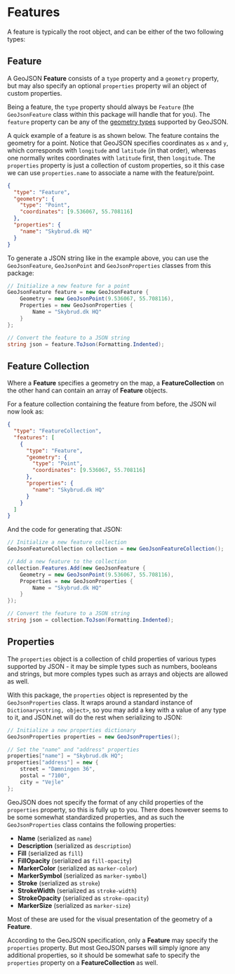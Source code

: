 # Features

A feature is typically the root object, and can be either of the two following types:

## Feature

A GeoJSON **Feature** consists of a `type` property and a `geometry` property, but may also specify an optional `properties` property wil an object of custom properties.

Being a feature, the `type` property should always be `Feature` (the `GeoJsonFeature` class within this package will handle that for you). The `feature` property can be any of the [geometry types](./geometry) supported by GeoJSON.

A quick example of a feature is as shown below. The feature contains the geometry for a point. Notice that GeoJSON specifies coordinates as `x` and `y`, which corresponds with `longitude` and `latitude` (in that order), whereas one normally writes coordinates with `latitude` first, then `longitude`. The `properties` property is just a collection of custom properties, so it this case we can use `properties.name` to associate a name with the feature/point.

```json
{
  "type": "Feature",
  "geometry": {
    "type": "Point",
    "coordinates": [9.536067, 55.708116]
  },
  "properties": {
    "name": "Skybrud.dk HQ"
  }
}
```

To generate a JSON string like in the example above, you can use the `GeoJsonFeature`, `GeoJsonPoint` and `GeoJsonProperties` classes from this package:

```csharp
// Initialize a new feature for a point
GeoJsonFeature feature = new GeoJsonFeature {
    Geometry = new GeoJsonPoint(9.536067, 55.708116),
    Properties = new GeoJsonProperties {
        Name = "Skybrud.dk HQ"
    }
};

// Convert the feature to a JSON string
string json = feature.ToJson(Formatting.Indented);
```


## Feature Collection

Where a **Feature** specifies a geometry on the map, a **FeatureCollection** on the other hand can contain an array of **Feature** objects.

For a feature collection containing the feature from before, the JSON wil now look as:

```json
{
  "type": "FeatureCollection",
  "features": [
    {
      "type": "Feature",
      "geometry": {
        "type": "Point",
        "coordinates": [9.536067, 55.708116]
      },
      "properties": {
        "name": "Skybrud.dk HQ"
      }
    }
  ]
}
```

And the code for generating that JSON:

```csharp
// Initialize a new feature collection
GeoJsonFeatureCollection collection = new GeoJsonFeatureCollection();

// Add a new feature to the collection
collection.Features.Add(new GeoJsonFeature {
    Geometry = new GeoJsonPoint(9.536067, 55.708116),
    Properties = new GeoJsonProperties {
        Name = "Skybrud.dk HQ"
    }
});

// Convert the feature to a JSON string
string json = collection.ToJson(Formatting.Indented);
```

## Properties

The `properties` object is a collection of child properties of various types supported by JSON - it may be simple types such as numbers, booleans and strings, but more comples types such as arrays and objects are allowed as well.

With this package, the `properties` object is represented by the `GeoJsonProperties` class. It wraps around a standard instance of `Dictionary<string, object>`, so you may add a key with a value of any type to it, and JSON.net will do the rest when serializing to JSON:

```csharp
// Initialize a new properties dictionary
GeoJsonProperties properties = new GeoJsonProperties();

// Set the "name" and "address" properties
properties["name"] = "Skybrud.dk HQ";
properties["address"] = new {
    street = "Dæmningen 36",
    postal = "7100",
    city = "Vejle"
};
```

GeoJSON does not specify the format of any child properties of the `properties` property, so this is fully up to you. There does however seems to be some somewhat standardized properties, and as such the `GeoJsonProperties` class contains the following properties:

- **Name** (serialized as `name`)
- **Description** (serialized as `description`)
- **Fill** (serialized as `fill`)
- **FillOpacity** (serialized as `fill-opacity`)
- **MarkerColor** (serialized as `marker-color`)
- **MarkerSymbol** (serialized as `marker-symbol`)
- **Stroke** (serialized as `stroke`)
- **StrokeWidth** (serialized as `stroke-width`)
- **StrokeOpacity** (serialized as `stroke-opacity`)
- **MarkerSize** (serialized as `marker-size`)

Most of these are used for the visual presentation of the geometry of a **Feature**.

According to the GeoJSON specification, only a **Feature** may specify the `properties` property. But most GeoJSON parses will simply ignore any additional properties, so it should be somewhat safe to specify the `properties` property on a **FeatureCollection** as well.